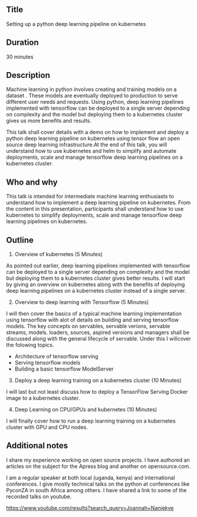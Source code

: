 ## Title 

Setting up a python deep learning pipeline on kubernetes 

## Duration

30 minutes

## Description 

Machine learning in python involves creating and training models on a dataset . These models are eventually deployed to production
to serve different user needs and requests. Using python, deep learning pipelines implemented with tensorflow can be deployed to a 
single server depending on complexity and the model but deploying them to a kubernetes cluster gives us more benefits and results.

This talk shall cover details with a demo on how to implement and deploy a python deep learning pipeline on kubernetes using 
tensor flow an open source deep learning infrastructure.At the end of this talk, you will understand how to use kubernetes 
and helm to simplify and automate deployments, scale and manage tensorflow deep learning pipelines on a kubernetes cluster. 

## Who and why

This talk is intended for intermediate machine learning enthusiasts to understand how to implement a deep learning pipeline on 
kubernetes. From the content in this presentation, participants shall understand how to use kubernetes to simplify deployments, 
scale and manage tensorflow deep learning pipelines on kubernetes. 

## Outline 

1. Overview of kubernetes (5 Minutes)

As pointed out earlier, deep learning pipelines implemented with tensorflow can be deployed to a single server depending on 
complexity and the model but deploying them to a kubernetes cluster gives better results. I will start by giving an overview on
kubernetes along with the benefits of deploying deep learning pipelines on a kubernetes cluster instead of a single server.

2. Overview to deep learning with Tensorflow (5 Minutes)

I will then cover the basics of a typical machine learning implementation using tensorflow with alot of details on building and serving
tensorflow models. The key concepts on servables, servable verions, servable streams, models. loaders, sources, aspired versions and 
managers shall be discussed along with the general lifecycle of servable. Under this I  willcover the folowing topics.
  - Architecture of tensorflow serving
  - Serving tensorflow models
  - Building a basic tensorflow ModelServer

3. Deploy a deep learning training on a kubernetes cluster (10 Minutes)

I will last but not least discuss how to deploy a TensorFlow Serving Docker image to a kubernetes cluster.

4. Deep Learning on CPU/GPUs and kubernetes  (10 Minutes)

I will finally cover how to run a deep learning training on a kubernetes cluster with GPU and CPU nodes.

## Additional notes 

I share my experience working on open source projects. I have authored an articles on the subject for the Apress blog and  another on opensource.com.

I am a regular speaker at both local (uganda, kenya) and international conferences. I give mostly technical talks on the python at conferences like PyconZA in south Africa among others. I have shared a link to some of the recorded talks on youtube.

https://www.youtube.com/results?search_query=Joannah+Nanjekye
